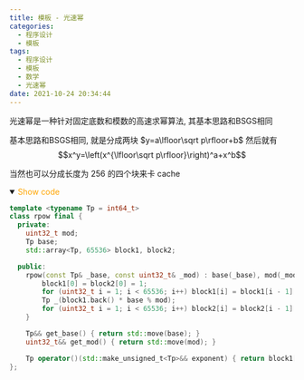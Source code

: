 ```yaml
---
title: 模板 - 光速幂
categories:
  - 程序设计
  - 模板
tags:
  - 程序设计
  - 模板
  - 数学
  - 光速幂
date: 2021-10-24 20:34:44
---
```


光速幂是一种针对固定底数和模数的高速求幂算法, 其基本思路和BSGS相同

<!-- more -->

基本思路和BSGS相同, 就是分成两块 $y=a\lfloor\sqrt p\rfloor+b$ 然后就有
$$x^y=\left(x^{\lfloor\sqrt p\rfloor}\right)^a+x^b$$

当然也可以分成长度为 256 的四个块来卡 cache

<details open>
<summary><font color='orange'>Show code</font></summary>

```cpp
template <typename Tp = int64_t>
class rpow final {
  private:
    uint32_t mod;
    Tp base;
    std::array<Tp, 65536> block1, block2;

  public:
    rpow(const Tp& _base, const uint32_t& _mod) : base(_base), mod(_mod) {
        block1[0] = block2[0] = 1;
        for (uint32_t i = 1; i < 65536; i++) block1[i] = block1[i - 1] * base % mod;
        Tp _(block1.back() * base % mod);
        for (uint32_t i = 1; i < 65536; i++) block2[i] = block2[i - 1] * _ % mod;
    }

    Tp&& get_base() { return std::move(base); }
    uint32_t&& get_mod() { return std::move(mod); }

    Tp operator()(std::make_unsigned_t<Tp>&& exponent) { return block1[exponent & 65535] * block2[exponent >> 16] % mod; }
};
```

</details>
